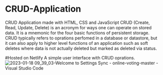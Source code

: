 # CRUD-Application
CRUD Application made with HTML, CSS and JavaScript
CRUD (Create, Read, Update, Delete) is an acronym for ways one can operate on stored data. It is a mnemonic for the four basic functions of persistent storage. CRUD typically refers to oprations perfomed in a database or datastore, but it can also apply to higher level functions of an  application such as soft deletes where data is not actually deleted but marked as deleted via status.

#Hosted on Netlify
A simple user interface with CRUD oprations.
![2023-01-18 09_39_03-Welcome to Settings Sync - online-voting-master - Visual Studio Code](https://user-images.githubusercontent.com/42262470/213101853-f6601d2a-e3b4-4cb8-a771-d0482826aed0.jpg)
